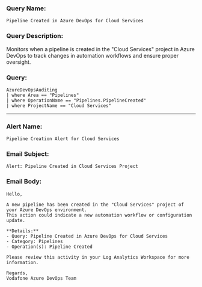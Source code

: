 ### Query Name:  
`Pipeline Created in Azure DevOps for Cloud Services`

### Query Description:  
Monitors when a pipeline is created in the "Cloud Services" project in Azure DevOps to track changes in automation workflows and ensure proper oversight.

### Query:  
```kql
AzureDevOpsAuditing
| where Area == "Pipelines"
| where OperationName == "Pipelines.PipelineCreated"
| where ProjectName == "Cloud Services"
```

---

### Alert Name:  
`Pipeline Creation Alert for Cloud Services`

### Email Subject:  
`Alert: Pipeline Created in Cloud Services Project`

### Email Body:  
```
Hello,

A new pipeline has been created in the "Cloud Services" project of your Azure DevOps environment.  
This action could indicate a new automation workflow or configuration update.

**Details:**  
- Query: Pipeline Created in Azure DevOps for Cloud Services  
- Category: Pipelines  
- Operation(s): Pipeline Created

Please review this activity in your Log Analytics Workspace for more information.

Regards,  
Vodafone Azure DevOps Team
```
